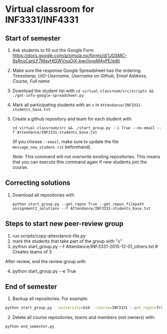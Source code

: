 Virtual classroom for INF3331/INF4331
=====================================

Start of semester
-----------------

1. Ask students to fill out the Google Form https://docs.google.com/a/simula.no/forms/d/1JGSMC-9sRcuCanLF7MavHlGWVxuOjX-bwcIoyoM4yPE/edit
2. Make sure the response Google Spreadsheet has the ordering: *Timestamp, UiO-Username, Username on Github, Email Address, Course, Full name*
3. Download the student list with `cd virtual-classroom/src/scripts && ./get-info-google-spreadsheet.py`
4. Mark all participating students with an `x` in `Attendance/INF3331-students_base.txt`
4. Create a github repository and team for each student with 

   `cd virtual-classroom/src && ./start_group.py --i True --no-email --f Attendance/INF3331-students_base.txt`

   (If you choose `--email`, make sure to update the file `message_new_student.rst` beforehand).
   
   *Note*: This command will *not* overwrite existing repositories. This means that you can execute this command again if new students join the course.

Correcting solutions
--------------------

1. Download all repositories with

   `python start_group.py --get_repos True --get_repos_filepath assignment2_solutions --f Attendance/INF3331-students_base.txt`
   

Steps to start new peer-review group
------------------------------------
1. run scripts/copy-attendance-file.py
2. mark the students that take part of the group with "x"
3. python start_group.py --f Attendance/INF3331-2015-12-01_others.txt  # Creates teams of 3

After review, end the review group with

4. python start_group.py --e True


End of semester
---------------

1. Backup all repositories. For example:

```bash
python start_group.py --university=UiO --course=INF3331 --get_repos=True --get_repos_filepath=../repos_2015
```

2. Delete all course repositories, teams and members (not owners) with:

```bash
python end_semester.py
```
